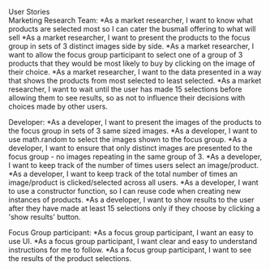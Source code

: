 User Stories<br>
Marketing Research Team:
*As a market researcher, I want to know what products are selected most so I can cater the busmall offering to what will sell
*As a market researcher, I want to present the products to the focus group in sets of 3 distinct images side by side.
*As a market researcher, I want to allow the focus group participant to select one of a group of 3 products that they would be most likely to buy by clicking on the image of their choice.
*As a market researcher, I want to the data presented in a way that shows the products from most selected to least selected.
*As a market researcher, I want to wait until the user has made 15 selections before allowing them to see results, so as not to influence their decisions with choices made by other users.

Developer:
*As a developer, I want to present the images of the products to the focus group in sets of 3 same sized images.
*As a developer, I want to use math.random to select the images shown to the focus group.
*As a developer, I want to ensure that only distinct images are presented to the focus group - no images repeating in the same group of 3.
*As a developer, I want to keep track of the number of times users select an image/product.
*As a developer, I want to keep track of the total number of times an image/product is clicked/selected across all users.
*As a developer, I want to use a constructor function, so I can reuse code when creating new instances of products.
*As a developer, I want to show results to the user after they have made at least 15 selections only if they choose by clicking a 'show results' button.

Focus Group participant:
*As a focus group participant, I want an easy to use UI.
*As a focus group participant, I want clear and easy to understand instructions for me to follow.
*As a focus group participant, I want to see the results of the product selections.
